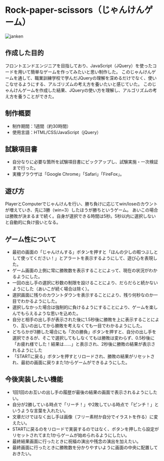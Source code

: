# Rock-paper-scissors（じゃんけんゲーム）
![janken](https://user-images.githubusercontent.com/72646217/172117982-11a9192e-1c96-454b-b31c-ddb03dd44cad.jpg)

## 作成した目的
フロントエンドエンジニアを目指しており、JavaScript（JQuery）を使ったコードを用いて簡単なゲームを作ってみたいと思い制作した。
このじゃんけんゲームを通して、職業訓練学校で学んだJQueryの理解を深めるだけでなく、使いこなせるようにする、アルゴリズムの考え方を養いたいと感じていた。
このじゃんけんゲームを作成した結果、JQueryの使い方を理解し、アルゴリズムの考え方を養うことができた。

## 制作概要
- 制作期間：1週間（約30時間）
- 使用言語：HTML/CSS/JavaScript（jQuery）

## 試験項目書
- 自分なりに必要な箇所を試験項目書にピックアップし、試験実施・一次検証まで行った。
- 実機ブラウザは「Google Chrome」「Safari」「FireFox」。

## 遊び方
PlayerとComputerでじゃんけんを行い、勝ち負けに応じてwin/loseのカウントが増えていき、先に3勝（win=3）したほうが勝ちというゲーム。
あいこの場合は勝敗が決まるまで続く。自身が選択できる時間は5秒。5秒以内に選択しないと自動的に負け扱いとなる。

## ゲーム性について
- 最初の画面の「じゃんけんする」ボタンを押すと「ほんの少しの暇つぶしとして使ってください！」とアラートを表示するようにして、遊び心を表現した。
- ゲーム画面の上側に常に勝敗数を表示することによって、現在の状況がわかるようにした。
- 一回の出し手の選択に秒数の制限を設けることにより、だらだらと続かないようにした（あいこが続く場合は除く）。
- 選択画面に残りのカウントダウンを表示することにより、残り何秒なのか一目でわかるようにした。
- 選択しなかった場合は強制的に負けるようにすることにより、ゲームを楽しんでもらえるような思いを込めた。
- 自分と相手の出し手が表示された後に1.5秒後に勝敗を上に表示することにより、互いの出してから勝敗を考えなくても一目でわかるようにした。
- どちらかが3勝した場合にも「次の勝負」ボタンを押すと、自分の出し手を選択できるが、そこで選択してもしなくてもは勝敗は変わらず、0.5秒後に「お疲れ様でした！結果は……」と表示され、2秒後に勝敗の結果が表示されるようにした
- 「STARTに戻る」ボタンを押すとリロードされ、勝敗の結果がリセットされ、最初の画面に戻りまた1からゲームができるようにした。

## 今後実装したい機能
- 1回1回のお互いの出し手の履歴が最後の結果の画面で表示されるようにしたい。
- 自分が2勝している時点で「リーチ！」や2敗している時点で「ピンチ！」というような言葉を入れたい。
- 文章だけではなく出し手は画像（フリー素材か自分でイラストを作る）に変えたい。
- STARTに戻るのをリロードで実装するのではなく、ボタンを押したら設定がリセットされてまた1からゲームが始められるようにしたい。
- 最終結果画面に行ったときに祝福の演出や残念の演出を加えたい。
- 最終画面に行ったときに勝敗数を分かりやすいように画面の中央に配置しておきたい。
